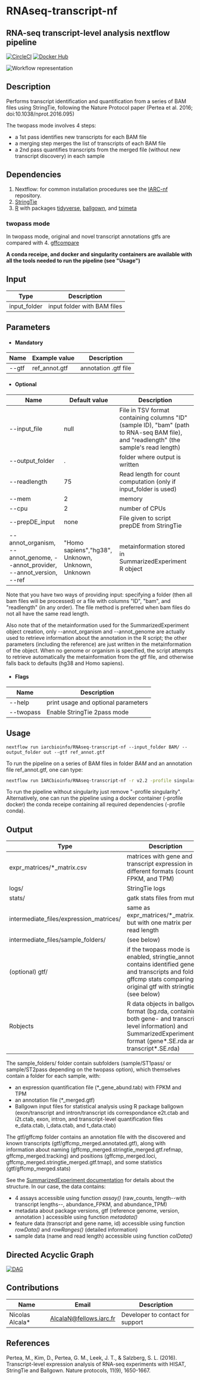 # RNAseq-transcript-nf
## RNA-seq transcript-level analysis nextflow pipeline
[![CircleCI](https://circleci.com/gh/IARCbioinfo/RNAseq-transcript-nf/tree/master.svg?style=svg)](https://circleci.com/gh/IARCbioinfo/RNAseq-transcript-nf/tree/master)
[![Docker Hub](https://img.shields.io/badge/docker-ready-blue.svg)](https://hub.docker.com/r/iarcbioinfo/rnaseq-transcript-nf/)


![Workflow representation](rnaseq-transcript-nf.png)

## Description
Performs transcript identification and quantification from a series of BAM files using StringTie, following the Nature Protocol paper (Pertea et al. 2016; doi:10.1038/nprot.2016.095)

The twopass mode involves 4 steps:
- a 1st pass identifies new transcripts for each BAM file
- a merging step merges the list of transcripts of each BAM file
- a 2nd pass quantifies transcripts from the merged file (without new transcript discovery) in each sample


## Dependencies 
1. Nextflow: for common installation procedures see the [IARC-nf](https://github.com/IARCbioinfo/IARC-nf) repository.
2. [StringTie](http://ccb.jhu.edu/software/stringtie/)
3. [R](https://cran.r-project.org/) with packages [tidyverse](https://www.tidyverse.org/), [ballgown](https://www.bioconductor.org/packages/release/bioc/html/ballgown.html), and [tximeta](https://www.bioconductor.org/packages/release/bioc/html/tximeta.html)

### twopass mode
In twopass mode, original and novel transcript annotations gtfs are compared with
4. [gffcompare](https://ccb.jhu.edu/software/stringtie/gffcompare.shtml)

**A conda receipe, and docker and singularity containers are available with all the tools needed to run the pipeline (see "Usage")**

## Input 
  | Type      | Description     |
  |-----------|---------------|
  | input_folder    | input folder with BAM files |
  

## Parameters
* #### Mandatory
| Name      | Example value | Description     |
|-----------|---------------|-----------------| 
| --gtf    |  ref_annot.gtf  | annotation .gtf file |

  
  * #### Optional
| Name      | Default value | Description     |
|-----------|---------------|-----------------| 
|--input_file | null |  File in TSV format containing columns "ID" (sample ID), "bam" (path to RNA-seq BAM file), and "readlength" (the sample's read length) |
| --output_folder |      . | folder where output is written |
|--readlength | 75 | Read length for count computation (only if input_folder is used) |
| --mem  | 2 | memory |
| --cpu  | 2 | number of CPUs | 
| --prepDE_input | none | File given to script prepDE from StringTie |
| --annot_organism, --annot_genome, --annot_provider, --annot_version, --ref | "Homo sapiens","hg38", Unknown, Unknown, Unknown | metainformation stored in SummarizedExperiment R object |

Note that you have two ways of providing input: specifying a folder (then all bam files will be processed) or a file with columns "ID", "bam", and "readlength" (in any order). The file method is preferred when bam files do not all have the same read length.

Also note that of the metainformation used for the SummarizedExperiment object creation, only --annot_organism and --annot_genome are actually used to retrieve information about the annotation in the R script; the other parameters (including the reference) are just written in the metainformation of the object. When no genome or organism is specified, the script attempts to retrieve automatically the metainformation from the gtf file, and otherwise falls back to defaults (hg38 and Homo sapiens).

* #### Flags

| Name  | Description |
|-----------|-------------| 
|--help | print usage and optional parameters |
|--twopass | Enable StringTie 2pass mode |
	
## Usage 
  ```
  nextflow run iarcbioinfo/RNAseq-transcript-nf --input_folder BAM/ --output_folder out --gtf ref_annot.gtf
  ```
  
 To run the pipeline on a series of BAM files in folder *BAM* and an annotation file ref_annot.gtf, one can type:
```bash
nextflow run IARCbioinfo/RNAseq-transcript-nf -r v2.2 -profile singularity --input_folder BAM/ --output_folder out --gtf ref_annot.gtf 
``` 
To run the pipeline without singularity just remove "-profile singularity". Alternatively, one can run the pipeline using a docker container (-profile docker) the conda receipe containing all required dependencies (-profile conda).
  
## Output 
 | Type      | Description     |
  |-----------|---------------|
  |expr_matrices/*_matrix.csv | matrices with gene and transcript expression in different formats (counts, FPKM, and TPM) |
  | logs/  | StringTie logs |
  | stats/    | gatk stats files from mutect |
  | intermediate_files/expression_matrices/ | same as expr_matrices/*_matrix.csv but with one matrix per read length  |
  | intermediate_files/sample_folders/ | (see below) |
  | (optional) gtf/ | if the twopass mode is enabled, stringtie_annot.gtf contains identified genes and transcripts and folder gffcmp stats comparing original gtf with stringtie gtf (see below) |
  | Robjects | R data objects in ballgown format (bg.rda, containing both gene- and transcript-level information) and SummarizedExperiment format (gene*.SE.rda and transcript*.SE.rda)|
          
The sample_folders/ folder contain subfolders (sample/ST1pass/ or sample/ST2pass depending on the twopass option), which themselves contain a folder for each sample, with:
- an expression quantification file (\*_gene_abund.tab) with FPKM and TPM
- an annotation file (\*_merged.gtf)
- Ballgown input files for statistical analysis using R package ballgown (exon/transcript and intron/transcript ids correspondance e2t.ctab and i2t.ctab, exon, intron, and transcript-level quantification files e_data.ctab, i_data.ctab, and t_data.ctab) 

The gtf/gffcmp folder contains an annotation file with the discovered and known transcripts (gtf/gffcmp_merged.annotated.gtf), along with information about naming (gffcmp_merged.stringtie_merged.gtf.refmap, gffcmp_merged.tracking) and positions (gffcmp_merged.loci, gffcmp_merged.stringtie_merged.gtf.tmap), and some statistics (gtf/gffcmp_merged.stats)

See the [SummarizedExperiment documentation](https://bioconductor.org/packages/release/bioc/vignettes/SummarizedExperiment/inst/doc/SummarizedExperiment.html) for details about the structure. In our case, the data contains:
- 4 assays accessible using function *assay()* (raw_counts, length--with transcript lengths--, abundance_FPKM, and abundance_TPM)
- metadata about package versions, gtf (reference genome, version, annotation ) accessible using function *metadata()* 
- feature data (transcript and gene name, id) accessible using function *rowData()* and *rowRanges()* (detailed information)
- sample data (name and read length) accessible using function *colData()*

## Directed Acyclic Graph
[![DAG](dag_stringtie_1pass.png)](http://htmlpreview.github.io/?https://github.com/IARCbioinfo/template-nf/blob/master/dag_stringtie_1pass.html)

## Contributions

  | Name      | Email | Description     |
  |-----------|---------------|-----------------| 
  | Nicolas Alcala*    |  AlcalaN@fellows.iarc.fr | Developer to contact for support |
  
## References
Pertea, M., Kim, D., Pertea, G. M., Leek, J. T., & Salzberg, S. L. (2016). Transcript-level expression analysis of RNA-seq experiments with HISAT, StringTie and Ballgown. Nature protocols, 11(9), 1650-1667.
	
